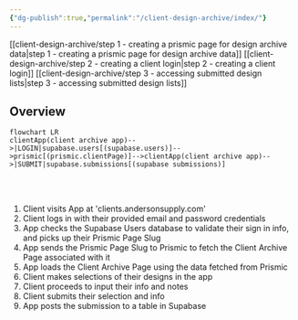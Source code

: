 ```yaml
---
{"dg-publish":true,"permalink":"/client-design-archive/index/"}
---
```


[[client-design-archive/step 1 - creating a prismic page for design archive data\|step 1 - creating a prismic page for design archive data]]
[[client-design-archive/step 2 - creating a client login\|step 2 - creating a client login]]
[[client-design-archive/step 3 - accessing submitted design lists\|step 3 - accessing submitted design lists]]


## Overview

```mermaid
flowchart LR
clientApp(client archive app)-->|LOGIN|supabase.users[(supabase.users)]-->prismic[(prismic.clientPage)]-->clientApp(client archive app)-->|SUBMIT|supabase.submissions[(supabase submissions)]

```

<br><br>

1. Client visits App at 'clients.andersonsupply.com'
2. Client logs in with their provided email and password credentials
3. App checks the Supabase Users database to validate their sign in info, and picks up their Prismic Page Slug
4. App sends the Prismic Page Slug to Prismic to fetch the Client Archive Page associated with it
5. App loads the Client Archive Page using the data fetched from Prismic
6. Client makes selections of their designs in the app
7. Client proceeds to input their info and notes
8. Client submits their selection and info
9. App posts the submission to a table in Supabase


